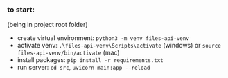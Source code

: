 ### to start:
(being in project root folder)
* create virtual environment:
`python3 -m venv files-api-venv`
* activate venv:
`.\files-api-venv\Scripts\activate` (windows) or `source files-api-venv/bin/activate` (mac)
* install packages:
`pip install -r requirements.txt`
* run server:
`cd src`, `uvicorn main:app --reload`